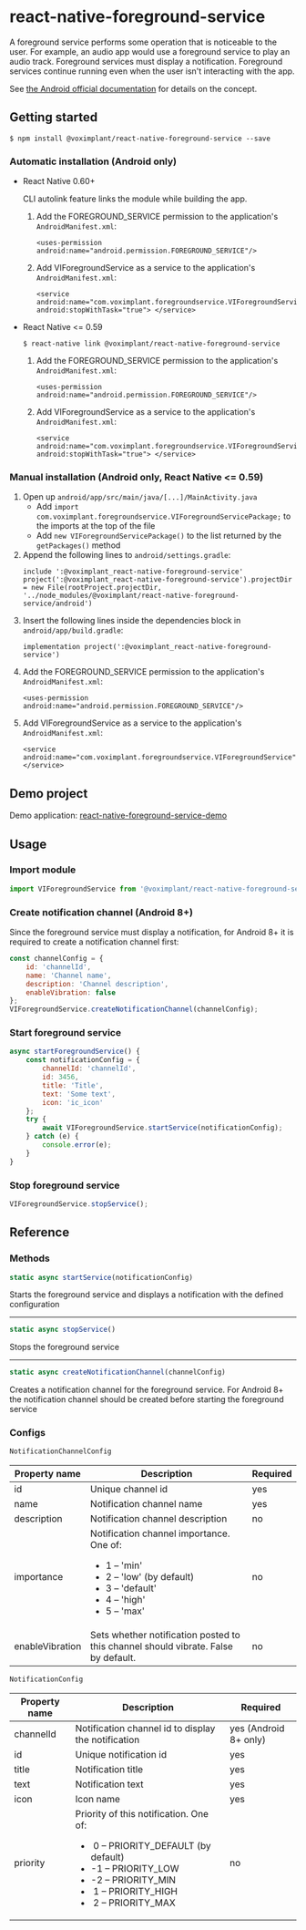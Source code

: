 
# react-native-foreground-service

A foreground service performs some operation that is noticeable to the user. 
For example, an audio app would use a foreground service to play an audio track. 
Foreground services must display a notification. 
Foreground services continue running even when the user isn't interacting with the app.

See [the Android official documentation](https://developer.android.com/guide/components/services) for details on the concept.


## Getting started 

`$ npm install @voximplant/react-native-foreground-service --save`

### Automatic installation (Android only)

- React Native 0.60+

    CLI autolink feature links the module while building the app.

    1. Add the FOREGROUND_SERVICE permission to the application's `AndroidManifest.xml`:
        ```
        <uses-permission android:name="android.permission.FOREGROUND_SERVICE"/>
        ```
    2. Add VIForegroundService as a service to the application's `AndroidManifest.xml`:
        ```
        <service android:name="com.voximplant.foregroundservice.VIForegroundService" android:stopWithTask="true"> </service>

- React Native <= 0.59

    `$ react-native link @voximplant/react-native-foreground-service`

    1. Add the FOREGROUND_SERVICE permission to the application's `AndroidManifest.xml`:
        ```
        <uses-permission android:name="android.permission.FOREGROUND_SERVICE"/>
        ```
    2. Add VIForegroundService as a service to the application's `AndroidManifest.xml`:
        ```
        <service android:name="com.voximplant.foregroundservice.VIForegroundService" android:stopWithTask="true"> </service>
        ```

### Manual installation (Android only, React Native <= 0.59)
1. Open up `android/app/src/main/java/[...]/MainActivity.java`
    - Add `import com.voximplant.foregroundservice.VIForegroundServicePackage;` to the imports at the top of the file
    - Add `new VIForegroundServicePackage()` to the list returned by the `getPackages()` method
2. Append the following lines to `android/settings.gradle`:
  	```
  	include ':@voximplant_react-native-foreground-service'
    project(':@voximplant_react-native-foreground-service').projectDir = new File(rootProject.projectDir, '../node_modules/@voximplant/react-native-foreground-service/android')
  	```
3. Insert the following lines inside the dependencies block in `android/app/build.gradle`:
  	```
    implementation project(':@voximplant_react-native-foreground-service')
  	```
4. Add the FOREGROUND_SERVICE permission to the application's `AndroidManifest.xml`:
    ```
    <uses-permission android:name="android.permission.FOREGROUND_SERVICE"/>
    ```
5. Add VIForegroundService as a service to the application's `AndroidManifest.xml`:
    ```
    <service android:name="com.voximplant.foregroundservice.VIForegroundService"> </service>
    ```
    
## Demo project
Demo application: [react-native-foreground-service-demo](https://github.com/voximplant/react-native-foreground-service-demo)
  	
## Usage

### Import module
```javascript
import VIForegroundService from '@voximplant/react-native-foreground-service';
```

### Create notification channel (Android 8+)
Since the foreground service must display a notification, for Android 8+ it is required to create a notification 
channel first:
```javascript
const channelConfig = {
    id: 'channelId',
    name: 'Channel name',
    description: 'Channel description',
    enableVibration: false
};
VIForegroundService.createNotificationChannel(channelConfig);
```

### Start foreground service
```javascript
async startForegroundService() {
    const notificationConfig = {
        channelId: 'channelId',
        id: 3456,
        title: 'Title',
        text: 'Some text',
        icon: 'ic_icon'
    };
    try {
        await VIForegroundService.startService(notificationConfig);
    } catch (e) {
        console.error(e);
    }
}
```

### Stop foreground service
```javascript
VIForegroundService.stopService();
```

## Reference

### Methods
```javascript
static async startService(notificationConfig)
```
Starts the foreground service and displays a notification with the defined configuration

------------------------------

```javascript
static async stopService()
```
Stops the foreground service

------------------------------

```javascript
static async createNotificationChannel(channelConfig)
```
Creates a notification channel for the foreground service. 
For Android 8+ the notification channel should be created before starting the foreground service

### Configs
```javascript
NotificationChannelConfig
```
| Property name   | Description                                                                                                           | Required |
|-----------------|-----------------------------------------------------------------------------------------------------------------------|----------|
| id              | Unique channel id                                                                                                     | yes      |
| name            | Notification channel name                                                                                             | yes      |
| description     | Notification channel description                                                                                      | no       |
| importance      | Notification channel importance. One of:<ul><li>1 – 'min'</li> <li>2 – 'low' (by default)</li><li>3 – 'default'</li><li>4 – 'high'</li><li>5 – 'max'</li></ul> | no       |
| enableVibration | Sets whether notification posted to this channel should vibrate. False by default.                                    | no       |

```javascript
NotificationConfig
```

| Property name | Description                                                                                                                                             | Required              |
|---------------|---------------------------------------------------------------------------------------------------------------------------------------------------------|-----------------------|
| channelId     | Notification channel id to display the notification                                                                                                     | yes (Android 8+ only) |
| id            | Unique notification id                                                                                                                                  | yes                   |
| title         | Notification title                                                                                                                                      | yes                   |
| text          | Notification text                                                                                                                                       | yes                   |
| icon          | Icon name                                                                                                                                               | yes                   |
| priority      | Priority of this notification. One of: <ul><li>&nbsp;0 – PRIORITY_DEFAULT (by default)</li><li>-1 – PRIORITY_LOW</li><li>-2 – PRIORITY_MIN</li><li>&nbsp;1 – PRIORITY_HIGH</li><li>&nbsp;2 – PRIORITY_MAX</li></ul> | no       |
